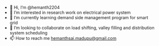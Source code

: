 - 👋 Hi, I’m @hemanth2204
- 👀 I’m interested in research work on electrical power system
- 🌱 I’m currently learning demand side management program for smart grid
- 💞️ I’m looking to collaborate on load shifting, valley filling and distribution system scheduling
- 📫 How to reach me  hemanthsai.madupu@gmail.com

<!---
hemanth2204/hemanth2204 is a ✨ special ✨ repository because its `README.md` (this file) appears on your GitHub profile.
You can click the Preview link to take a look at your changes.
--->
